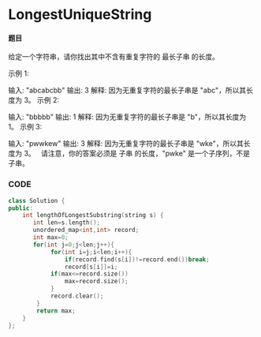 # LongestUniqueString


#### 题目

给定一个字符串，请你找出其中不含有重复字符的 最长子串 的长度。

示例 1:

输入: "abcabcbb"
输出: 3 
解释: 因为无重复字符的最长子串是 "abc"，所以其长度为 3。
示例 2:

输入: "bbbbb"
输出: 1
解释: 因为无重复字符的最长子串是 "b"，所以其长度为 1。
示例 3:

输入: "pwwkew"
输出: 3
解释: 因为无重复字符的最长子串是 "wke"，所以其长度为 3。
     请注意，你的答案必须是 子串 的长度，"pwke" 是一个子序列，不是子串。



### CODE
```c++
class Solution {
public:
    int lengthOfLongestSubstring(string s) {
       int len=s.length();
       unordered_map<int,int> record;
       int max=0;
       for(int j=0;j<len;j++){
            for(int i=j;i<len;i++){
                if(record.find(s[i])!=record.end())break;
                record[s[i]]=i;
            if(max<=record.size())
                max=record.size();
            }
            record.clear();
        }
        return max;
    }
};
```

